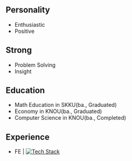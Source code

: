 ## Personality
- Enthusiastic
- Positive

## Strong
- Problem Solving
- Insight

## Education
- Math Education in SKKU(ba., Graduated)
- Economy in KNOU(ba., Graduated)
- Computer Science in KNOU(ba., Completed)

## Experience
- FE | [![Tech Stack](https://img.shields.io/badge/Next.js-v13-lightgray?style=flat-square&logo=Next.js&logoColor=#000000)](https://github.com/shinysol)
